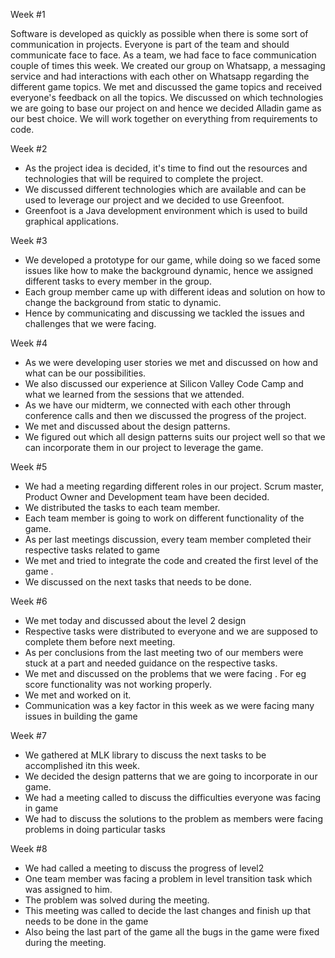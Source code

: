 
Week #1

Software is developed as quickly as possible when there is some sort of communication in projects. Everyone is part of the team and should communicate face to face. As a team, we had face to face communication couple of times this week. We created our group on Whatsapp, a messaging service and had interactions with each other on Whatsapp regarding the different game topics. We met and discussed the game topics and received everyone's feedback on all the topics. We discussed on which technologies we are going to base our project on and hence we decided Alladin game as our best choice. We will work together on everything from requirements to code.


Week #2 
* As the project idea is decided, it's time to find out the resources and technologies that will be required to  complete the project. 
* We discussed different technologies which are available and can be used to leverage our project and we decided to use Greenfoot.
* Greenfoot is a Java development environment which is used to build graphical applications.

Week #3
* We developed a prototype for our game, while doing so we faced some issues like how to make the background dynamic, hence we assigned different tasks to every member in the group.
* Each group member came up with different ideas and solution on how to change the background from static to dynamic.
* Hence by communicating and discussing we tackled the issues and challenges that we were facing.

Week #4
* As we were developing user stories we met and discussed on how and what can be our possibilities.
* We also discussed our experience at Silicon Valley Code Camp and what we learned from the sessions that we attended.
* As we have our midterm, we connected with each other through conference calls and then we discussed the progress of the project. 
* We met and discussed about the design patterns.
* We figured out which all design patterns suits our project well so that we can incorporate them in our project to leverage the game.

Week #5

* We had a meeting regarding different roles in our project. Scrum master, Product Owner and Development team have been decided.
* We distributed the tasks to each team member.
* Each team member is going to work on different functionality of the game.
* As per last meetings discussion, every team member completed their respective tasks related to game
* We met and tried to integrate the code and created the first level of the game .
* We discussed on the next tasks that needs to be done.

Week #6
* We met today and discussed about the level 2 design
* Respective tasks were distributed to everyone and we are supposed to complete them before next meeting.
* As per conclusions from the last meeting two of our members were stuck at a part and needed guidance on the respective tasks.
* We met and discussed on the problems that we were facing . For eg score functionality was not working properly.
* We met and worked on it.
* Communication was a key factor in this week as we were facing many issues in building the game

Week #7
* We gathered at MLK library to discuss the next tasks to be accomplished itn this week.
* We decided the design patterns that we are going to incorporate in our game.
* We had a meeting called to discuss the difficulties everyone was facing in game
* We had to discuss the solutions to the problem as members were facing problems in doing particular tasks

Week #8
* We had called a meeting to discuss the progress of level2
* One team member was facing a problem in level transition task which was assigned to him.
* The problem was solved during the meeting.
* This meeting was called to decide the last changes and finish up that needs to be done in the game
* Also being the last part of the game all the bugs in the game were fixed during the meeting.